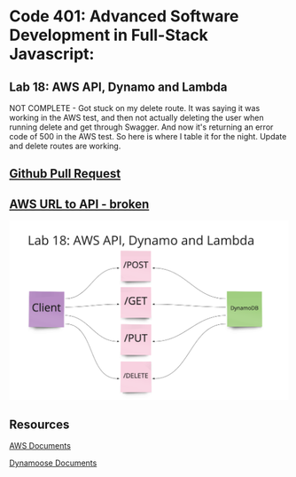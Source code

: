 # Code 401: Advanced Software Development in Full-Stack Javascript:

## Lab 18: AWS API, Dynamo and Lambda

NOT COMPLETE - Got stuck on my delete route. It was saying it was working in the AWS test, and then not actually deleting the user when running delete and get through Swagger. And now it's returning an error code of 500 in the AWS test. So here is where I table it for the night. Update and delete routes are working.

## [Github Pull Request](https://github.com/nickibaldwin/serverless-api/pull/1)

## [AWS URL to API - broken](https://rmz3fj0mph.execute-api.us-west-2.amazonaws.com/)

![](2021-05-12-21-47-14.png)

## Resources

[AWS Documents](https://docs.aws.amazon.com/lambda/latest/dg/with-s3-example.html)

[Dynamoose Documents](https://dynamoosejs.com/guide/Document/#documentdeletecallback)
